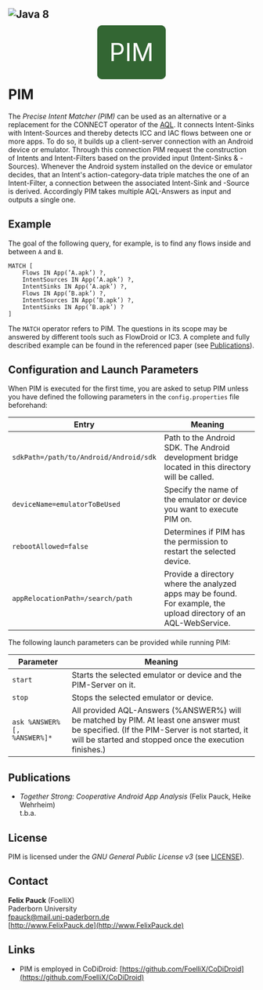 ![Java 8](https://img.shields.io/badge/java-8-brightgreen.svg)
---
<p align="center">
	<br />
	<font style="color: #FFFFFF; font-size: 50px; background:#336633; border: 25px solid #336633; border-radius: 10px;">PIM</font>
</p>

# PIM
The *Precise Intent Matcher (PIM)* can be used as an alternative or a replacement for the CONNECT operator of the [AQL](https://foellix.github.io/AQL-System).
It connects Intent-Sinks with Intent-Sources and thereby detects ICC and IAC flows between one or more apps.
To do so, it builds up a client-server connection with an Android device or emulator.
Through this connection PIM request the construction of Intents and Intent-Filters based on the provided input (Intent-Sinks & -Sources).
Whenever the Android system installed on the device or emulator decides, that an Intent's action-category-data triple matches the one of an Intent-Filter, a connection between the associated Intent-Sink and -Source is derived.
Accordingly PIM takes multiple AQL-Answers as input and outputs a single one.

## Example
The goal of the following query, for example, is to find any flows inside and between `A` and `B`.

```
MATCH [
	Flows IN App(’A.apk’) ?,
	IntentSources IN App(’A.apk’) ?,
	IntentSinks IN App(’A.apk’) ?,
	Flows IN App(’B.apk’) ?,
	IntentSources IN App(’B.apk’) ?,
	IntentSinks IN App(’B.apk’) ?
]
```

The `MATCH` operator refers to PIM.
The questions in its scope may be answered by different tools such as FlowDroid or IC3.
A complete and fully described example can be found in the referenced paper (see [Publications](#Publications)).

## Configuration and Launch Parameters
When PIM is executed for the first time, you are asked to setup PIM unless you have defined the following parameters in the `config.properties` file beforehand:

| Entry | Meaning |
| ----- | ------- |
| `sdkPath=/path/to/Android/Android/sdk` | Path to the Android SDK. The Android development bridge located in this directory will be called. |
| `deviceName=emulatorToBeUsed` | Specify the name of the emulator or device you want to execute PIM on. |
| `rebootAllowed=false` | Determines if PIM has the permission to restart the selected device. |
| `appRelocationPath=/search/path` | Provide a directory where the analyzed apps may be found. For example, the upload directory of an AQL-WebService. |

The following launch parameters can be provided while running PIM:

| Parameter | Meaning |
| --------- | ------- |
| `start` | Starts the selected emulator or device and the PIM-Server on it. |
| `stop` | Stops the selected emulator or device. |
| `ask %ANSWER% [, %ANSWER%]*` | All provided AQL-Answers (%ANSWER%) will be matched by PIM. At least one answer must be specified. (If the PIM-Server is not started, it will be started and stopped once the execution finishes.) |

## Publications
- *Together Strong: Cooperative Android App Analysis* (Felix Pauck, Heike Wehrheim)  
t.b.a.

## License
PIM is licensed under the *GNU General Public License v3* (see [LICENSE](https://github.com/FoelliX/PIM/blob/master/LICENSE)).

## Contact
**Felix Pauck** (FoelliX)  
Paderborn University  
fpauck@mail.uni-paderborn.de  
[http://www.FelixPauck.de](http://www.FelixPauck.de)

## Links
- PIM is employed in CoDiDroid: [https://github.com/FoelliX/CoDiDroid](https://github.com/FoelliX/CoDiDroid)